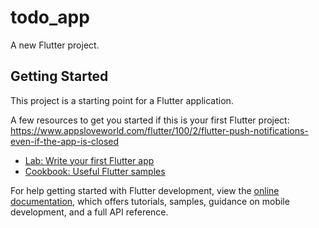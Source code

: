 # todo_app

A new Flutter project.

## Getting Started

This project is a starting point for a Flutter application.

A few resources to get you started if this is your first Flutter project:
https://www.appsloveworld.com/flutter/100/2/flutter-push-notifications-even-if-the-app-is-closed
- [Lab: Write your first Flutter app](https://docs.flutter.dev/get-started/codelab)
- [Cookbook: Useful Flutter samples](https://docs.flutter.dev/cookbook)

For help getting started with Flutter development, view the
[online documentation](https://docs.flutter.dev/), which offers tutorials,
samples, guidance on mobile development, and a full API reference.
